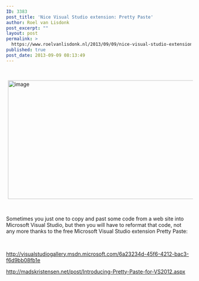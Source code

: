 ```yaml
---
ID: 3383
post_title: 'Nice Visual Studio extension: Pretty Paste'
author: Roel van Lisdonk
post_excerpt: ""
layout: post
permalink: >
  https://www.roelvanlisdonk.nl/2013/09/09/nice-visual-studio-extension-pretty-paste/
published: true
post_date: 2013-09-09 08:13:49
---
```

<p>&#160;</p>  <p><a href="http://www.roelvanlisdonk.nl/wp-content/uploads/2013/09/image11.png" rel="lightbox"><img title="image" style="border-top: 0px; border-right: 0px; background-image: none; border-bottom: 0px; padding-top: 0px; padding-left: 0px; margin: 0px 5px; border-left: 0px; display: inline; padding-right: 0px" border="0" alt="image" src="http://www.roelvanlisdonk.nl/wp-content/uploads/2013/09/image_thumb11.png" width="580" height="323" /></a></p>  <p>&#160;</p>  <p>Sometimes you just one to copy and past some code from a web site into Microsoft Visual Studio, but then you will have to reformat that code, not any more thanks to the free Microsoft Visual Studio extension Pretty Paste:</p>  <p>&#160;</p>  <p><a href="http://visualstudiogallery.msdn.microsoft.com/6a23234d-45f6-4212-bac3-f6d9bb08fb1e">http://visualstudiogallery.msdn.microsoft.com/6a23234d-45f6-4212-bac3-f6d9bb08fb1e</a></p>  <p><a href="http://madskristensen.net/post/Introducing-Pretty-Paste-for-VS2012.aspx">http://madskristensen.net/post/Introducing-Pretty-Paste-for-VS2012.aspx</a></p>